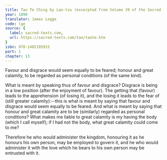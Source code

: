 ```yaml
---
title: Tao Te Ching by Lao-tzu (excerpted from Volume 39 of the Sacred Books of the East.)
year: 1890
translator: James Legge
code: lge
source: {
  label: sacred-texts.com,
  url: https://sacred-texts.com/tao/taote.htm
}
isbn: 978-1402185915
part: 1
chapter: 13
---
```

Favour and disgrace would seem equally to be feared; honour and great calamity, to be regarded as personal conditions (of the same kind). 

What is meant by speaking thus of favour and disgrace? Disgrace is being in a low position (after the enjoyment of favour). The getting that (favour) leads to the apprehension (of losing it), and the losing it leads to the fear of (still greater calamity):--this is what is meant by saying that favour and disgrace would seem equally to be feared. And what is meant by saying that honour and great calamity are to be (similarly) regarded as personal conditions? What makes me liable to great calamity is my having the body (which I call myself);
if I had not the body, what great calamity could come to me?

Therefore he who would administer the kingdom, honouring it as he honours his own person, may be employed to govern it, and he who would administer it with the love which he bears to his own person may be entrusted with it.